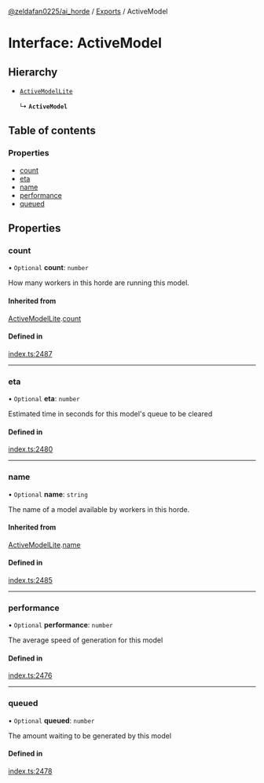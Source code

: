 [@zeldafan0225/ai_horde](../README.md) / [Exports](../modules.md) / ActiveModel

# Interface: ActiveModel

## Hierarchy

- [`ActiveModelLite`](ActiveModelLite.md)

  ↳ **`ActiveModel`**

## Table of contents

### Properties

- [count](ActiveModel.md#count)
- [eta](ActiveModel.md#eta)
- [name](ActiveModel.md#name)
- [performance](ActiveModel.md#performance)
- [queued](ActiveModel.md#queued)

## Properties

### count

• `Optional` **count**: `number`

How many workers in this horde are running this model.

#### Inherited from

[ActiveModelLite](ActiveModelLite.md).[count](ActiveModelLite.md#count)

#### Defined in

[index.ts:2487](https://github.com/ZeldaFan0225/ai_horde/blob/c593245/index.ts#L2487)

___

### eta

• `Optional` **eta**: `number`

Estimated time in seconds for this model's queue to be cleared

#### Defined in

[index.ts:2480](https://github.com/ZeldaFan0225/ai_horde/blob/c593245/index.ts#L2480)

___

### name

• `Optional` **name**: `string`

The name of a model available by workers in this horde.

#### Inherited from

[ActiveModelLite](ActiveModelLite.md).[name](ActiveModelLite.md#name)

#### Defined in

[index.ts:2485](https://github.com/ZeldaFan0225/ai_horde/blob/c593245/index.ts#L2485)

___

### performance

• `Optional` **performance**: `number`

The average speed of generation for this model

#### Defined in

[index.ts:2476](https://github.com/ZeldaFan0225/ai_horde/blob/c593245/index.ts#L2476)

___

### queued

• `Optional` **queued**: `number`

The amount waiting to be generated by this model

#### Defined in

[index.ts:2478](https://github.com/ZeldaFan0225/ai_horde/blob/c593245/index.ts#L2478)
